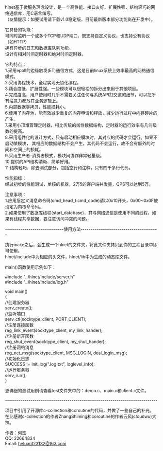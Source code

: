hlnet基于微服务理念设计，是一个高性能、接口友好、扩展性强、结构轻巧的网络通信库，用C语言编写。<br>
（友情提示：如要试用请下载v1.0稳定版，目前最新版本部分功能尚在开发中）。<br>

它具备的功能：<br>
可同时监听一个或多个TCP和UDP端口，既支持自定义协议，也支持公有协议（如HTTP）<br>
拥有异步的日志和数据库队列功能。<br>
设计有相对时间定时器和绝对时间定时器。<br>

它的特点：<br>
1.采用epoll的边缘触发(ET)通信方式，这是目前linux系统上效率最高的网络通信模式。<br>
2.采用协程技术，全程实现无锁化编程。<br>
3.藕合度低，扩展性强。一些模块可以很轻松的拆分出来用于其他项目。<br>
4.完成度高，用户使用时几乎不需要关注任何与系统API打交道的细节，可以把所有注意力都放在业务逻辑上。<br>
5.内部数据零拷贝，性能损耗小。<br>
6.使用了内存池，能有效减少重复的内存申请和释放，减少运行过程中内存碎片的产生。<br>
7.采用小顶堆管理定时器，相比传统的线性数据结构，定时器的运行效率有几何级数的提高。<br>
8.采用组件化的设计方式，只有启动相应模块时，其对应的代码才会运行。如果不启动某模块，
  其相应的数据结构不会产生，其代码不会运行，故不会有额外的时间和空间上的损耗。<br>
9.采用生产者-消费者模式，模块间协作非常轻量级。<br>
10.提供的API结构清晰、简单好用。<br>
11.结构轻巧，除去测试部分，包括空行和注释，只有四千多行代码。<br>

性能指标：<br>
经过初步的性能测试，单核的机器，2万5的客户端并发量，QPS可以达到5万。<br>

注意事项：<br>
1.应用层定义消息命令码(cmd_head_t:cmd_code)请以0x10开头，0x00~0x0F被设定为内核命令码。<br>
2.如果使用了数据库线程(start_database)，其与网络通信是使用不同的线程，如果有线程共享数据，要注意访问冲突的问题。<br>

------------------------------使用方法----------------------------------------<br>

执行make之后，会生成一个hlnet的文件夹，将此文件夹拷贝到你的工程目录中即可使用。<br>
hlnet/include中为相应的头文件，hlnet/lib中为生成的动态库文件。<br>

main()函数使用示例如下：<br>

#include "../hlnet/include/server.h" <br>
#include "../hlnet/include/log.h" <br>

void main()<br>
{<br>
	//创建服务器<br>
	serv_create();<br>
	//监听端口<br>
	serv_ctl(socktype_client, PORT_CLIENT);<br>
	//注册连接函数<br>
	reg_link_event(socktype_client, my_link_hander);<br>
	//注册断开函数<br>
	reg_shut_event(socktype_client, my_shut_hander);<br>
	//注册网络消息<br>
	reg_net_msg(socktype_client, MSG_LOGIN, deal_login_msg);<br>
	//初始化日志<br>
	SUCCESS != init_log(".log.txt", loglevel_info);<br>
	//运行服务器<br>
	serv_run();<br>
}<br>

更详细的测试用例请查看test文件夹中的：demo.c、main.c和client.c文件。<br>

------------------------------------------------------------------------------<br>

项目中引用了开源库c-collection和coroutine的代码，并做了一些自己的补充。<br>
在此感谢c-collection的作者ZhangShiming和coroutine的作者云风(cloudwu)大神。<br>

作者：何峦<br>
QQ: 22664834<br>
Email: heluan123132@163.com<br>
